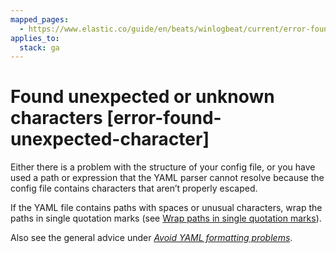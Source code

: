 ```yaml
---
mapped_pages:
  - https://www.elastic.co/guide/en/beats/winlogbeat/current/error-found-unexpected-character.html
applies_to:
  stack: ga
---
```


# Found unexpected or unknown characters [error-found-unexpected-character]

Either there is a problem with the structure of your config file, or you have used a path or expression that the YAML parser cannot resolve because the config file contains characters that aren’t properly escaped.

If the YAML file contains paths with spaces or unusual characters, wrap the paths in single quotation marks (see [Wrap paths in single quotation marks](/reference/winlogbeat/yaml-tips.md#wrap-paths-in-quotes)).

Also see the general advice under [*Avoid YAML formatting problems*](/reference/winlogbeat/yaml-tips.md).

